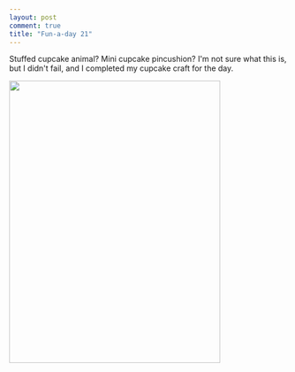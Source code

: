 ```yaml
---
layout: post
comment: true
title: "Fun-a-day 21"
---
```

Stuffed cupcake animal? Mini cupcake pincushion? I'm not sure what this is, but I didn't fail, and I completed my cupcake craft for the day.

<a rel="attachment wp-att-552" href="http://ieatcupcakes.com/2011/01/21/fun-a-day-21/felt-cupcake3/"><img class="alignleft size-medium wp-image-552" title="felt-cupcake3" src="http://ieatcupcakes.com/wp-content/uploads/2011/01/felt-cupcake3-382x510.jpg" alt="" width="382" height="510" /></a>
